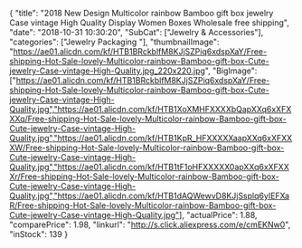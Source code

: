 {
	"title": "2018 New Design Multicolor rainbow Bamboo gift box jewelry Case vintage High Quality Display Women Boxes Wholesale free shipping",
	"date": "2018-10-31 10:30:20",
	"SubCat": ["Jewelry & Accessories"],
	"categories": ["Jewelry Packaging "],
	"thumbnailImage": "https://ae01.alicdn.com/kf/HTB1BRckblfM8KJjSZPiq6xdspXaY/Free-shipping-Hot-Sale-lovely-Multicolor-rainbow-Bamboo-gift-box-Cute-jewelry-Case-vintage-High-Quality.jpg_220x220.jpg",
	"BigImage": ["https://ae01.alicdn.com/kf/HTB1BRckblfM8KJjSZPiq6xdspXaY/Free-shipping-Hot-Sale-lovely-Multicolor-rainbow-Bamboo-gift-box-Cute-jewelry-Case-vintage-High-Quality.jpg","https://ae01.alicdn.com/kf/HTB1XoXMHFXXXXbQapXXq6xXFXXXq/Free-shipping-Hot-Sale-lovely-Multicolor-rainbow-Bamboo-gift-box-Cute-jewelry-Case-vintage-High-Quality.jpg","https://ae01.alicdn.com/kf/HTB1KpR_HFXXXXXaapXXq6xXFXXXW/Free-shipping-Hot-Sale-lovely-Multicolor-rainbow-Bamboo-gift-box-Cute-jewelry-Case-vintage-High-Quality.jpg","https://ae01.alicdn.com/kf/HTB1tF1oHFXXXXX0apXXq6xXFXXXr/Free-shipping-Hot-Sale-lovely-Multicolor-rainbow-Bamboo-gift-box-Cute-jewelry-Case-vintage-High-Quality.jpg","https://ae01.alicdn.com/kf/HTB1dAQWewvD8KJjSsplq6yIEFXaR/Free-shipping-Hot-Sale-lovely-Multicolor-rainbow-Bamboo-gift-box-Cute-jewelry-Case-vintage-High-Quality.jpg"],
	"actualPrice": 1.88,
	"comparePrice": 1.98,
	"linkurl": "http://s.click.aliexpress.com/e/cmEKNw0",
	"inStock": 139
}
